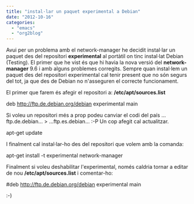 ```yaml
---
title: "instal·lar un paquet experimental a Debian"
date: "2012-10-16"
categories: 
  - "emacs"
  - "org2blog"
---
```


Avui per un problema amb el network-manager he decidit instal·lar un paquet des del repositori **experimental** al portàtil on tinc instal·lat Debian (Testing). El primer que he vist és que hi havia la nova versió del **network-manager** 9.6 i amb alguns problemes corregits. Sempre quan instal·lem un paquet des del repositori experimental cal tenir present que no són segurs del tot, ja que des de Debian no n'asseguren el correcte funcionament.

El primer que farem és afegir el repositori a: **/etc/apt/sources.list**

deb http://ftp.de.debian.org/debian experimental main 

Si voleu un repositori més a prop podeu canviar el codi del país …ftp.de.debian… > …ftp.es.debian… :-P Un cop afegit cal actualitzar.

apt-get update

I finalment cal instal·lar-ho des del repositori que volem amb la comanda:

apt-get install -t experimental network-manager

Finalment si voleu deshabilitar l'experimental, només caldria tornar a editar de nou **/etc/apt/sources.list** i comentar-ho:

#deb http://ftp.de.debian.org/debian experimental main 

:-)

